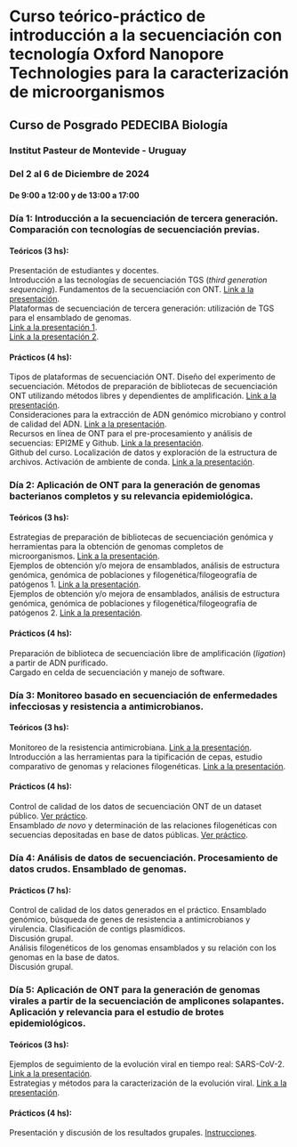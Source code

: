 # Curso teórico-práctico de introducción a la secuenciación con tecnología Oxford Nanopore Technologies para la caracterización de microorganismos
## Curso de Posgrado PEDECIBA Biología
### Institut Pasteur de Montevide - Uruguay
### Del 2 al 6 de Diciembre de 2024
#### De 9:00 a 12:00 y de 13:00 a 17:00

### Día 1: Introducción a la secuenciación de tercera generación. Comparación con tecnologías de secuenciación previas. 
#### Teóricos (3 hs):
Presentación de estudiantes y docentes.  
Introducción a las tecnologías de secuenciación TGS (_third generation sequencing_).  Fundamentos de la secuenciación con ONT. [Link a la presentación]().  
Plataformas de secuenciación de tercera generación: utilización de TGS para el ensamblado de genomas.  
[Link a la presentación 1]().  
[Link a la presentación 2]().  

#### Prácticos (4 hs):	
Tipos de plataformas de secuenciación ONT. Diseño del experimento de secuenciación. Métodos de preparación de bibliotecas de secuenciación ONT utilizando métodos libres y dependientes de amplificación. [Link a la presentación]().  
Consideraciones para la extracción de ADN genómico microbiano y control de calidad del ADN. [Link a la presentación]().  
Recursos en línea de ONT para el pre-procesamiento y análisis de secuencias: EPI2ME y Github. [Link a la presentación]().  
Github del curso. Localización de datos y exploración de la estructura de archivos. Activación de ambiente de conda. [Link a la presentación]().  


### Día 2: Aplicación de ONT para la generación de genomas bacterianos completos y su relevancia epidemiológica.
#### Teóricos (3 hs): 
Estrategias de preparación de bibliotecas de secuenciación genómica  y herramientas para la obtención de genomas completos de microorganismos. [Link a la presentación]().  
Ejemplos de obtención y/o mejora de ensamblados, análisis de estructura genómica, genómica de poblaciones y filogenética/filogeografía de patógenos 1. [Link a la presentación]().  
Ejemplos de obtención y/o mejora de ensamblados, análisis de estructura genómica, genómica de poblaciones y filogenética/filogeografía de patógenos 2. [Link a la presentación]().  


#### Prácticos (4 hs):
Preparación de biblioteca de secuenciación libre de amplificación (_ligation_) a partir de ADN purificado.   
Cargado en celda de secuenciación y manejo de software.  

### Día 3: Monitoreo basado en secuenciación de enfermedades infecciosas y resistencia a antimicrobianos.
#### Teóricos (3 hs): 
Monitoreo de la resistencia antimicrobiana. [Link a la presentación]().  
Introducción a las herramientas para la tipificación de cepas, estudio comparativo de genomas y relaciones filogenéticas.  [Link a la presentación]().  
#### Prácticos (4 hs):
Control de calidad de los datos de secuenciación ONT de un dataset público.  [Ver práctico]().   
Ensamblado _de novo_ y determinación de las relaciones filogenéticas con secuencias depositadas en base de datos públicas. [Ver práctico]().   

### Día 4: Análisis de datos de secuenciación. Procesamiento de datos crudos. Ensamblado de genomas. 
#### Prácticos (7 hs):
Control de calidad de los datos generados en el práctico. Ensamblado genómico, búsqueda de genes de resistencia a antimicrobianos y virulencia. Clasificación de contigs plasmídicos.  
Discusión grupal.  
Análisis filogenéticos de los genomas ensamblados y su relación con los genomas en la base de datos.  
Discusión grupal.  

### Día 5: Aplicación de ONT para la generación de genomas virales a partir de la secuenciación de amplicones solapantes. Aplicación y relevancia para el estudio de brotes epidemiológicos.
#### Teóricos (3 hs): 
Ejemplos de seguimiento de la evolución viral en tiempo real: SARS-CoV-2. [Link a la presentación]().   
Estrategias y métodos para la caracterización de la evolución viral.  [Link a la presentación]().    

#### Prácticos (4 hs):
Presentación y discusión de los resultados grupales. [Instrucciones]().  



